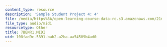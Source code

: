 ```yaml
---
content_type: resource
description: 'Sample Student Project 4: 4'
file: /media/https%3A/open-learning-course-data-rc.s3.amazonaws.com/21m-113-developing-musical-structures-fall-2002/108fad9c5891bab2a2baaa54509b4ad0_7BENR1.MIDI
file_type: audio/midi
resourcetype: Other
title: 7BENR1.MIDI
uid: 108fad9c-5891-bab2-a2ba-aa54509b4ad0
---
```

